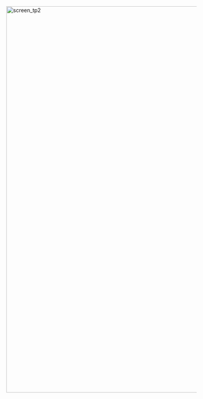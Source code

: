 <img width="1920" height="1021" alt="screen_tp2" src="https://github.com/user-attachments/assets/68dc85f5-6208-4ee7-b132-867e68780299" />
